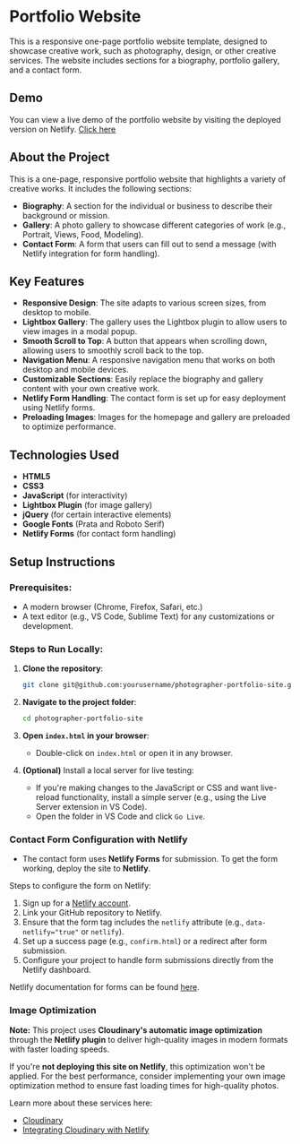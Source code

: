 # Portfolio Website

This is a responsive one-page portfolio website template, designed to showcase creative work, such as photography, design, or other creative services. The website includes sections for a biography, portfolio gallery, and a contact form.

## Demo

You can view a live demo of the portfolio website by visiting the deployed version on Netlify. [Click here](https://photographer-portfolio-site.netlify.app/)

## About the Project

This is a one-page, responsive portfolio website that highlights a variety of creative works. It includes the following sections:

- **Biography**: A section for the individual or business to describe their background or mission.
- **Gallery**: A photo gallery to showcase different categories of work (e.g., Portrait, Views, Food, Modeling).
- **Contact Form**: A form that users can fill out to send a message (with Netlify integration for form handling).

## Key Features

- **Responsive Design**: The site adapts to various screen sizes, from desktop to mobile.
- **Lightbox Gallery**: The gallery uses the Lightbox plugin to allow users to view images in a modal popup.
- **Smooth Scroll to Top**: A button that appears when scrolling down, allowing users to smoothly scroll back to the top.
- **Navigation Menu**: A responsive navigation menu that works on both desktop and mobile devices.
- **Customizable Sections**: Easily replace the biography and gallery content with your own creative work.
- **Netlify Form Handling**: The contact form is set up for easy deployment using Netlify forms.
- **Preloading Images**: Images for the homepage and gallery are preloaded to optimize performance.

## Technologies Used

- **HTML5**
- **CSS3**
- **JavaScript** (for interactivity)
- **Lightbox Plugin** (for image gallery)
- **jQuery** (for certain interactive elements)
- **Google Fonts** (Prata and Roboto Serif)
- **Netlify Forms** (for contact form handling)

## Setup Instructions

### Prerequisites:

- A modern browser (Chrome, Firefox, Safari, etc.)
- A text editor (e.g., VS Code, Sublime Text) for any customizations or development.

### Steps to Run Locally:

1. **Clone the repository**:
   ```bash
   git clone git@github.com:yourusername/photographer-portfolio-site.git
   ```

2. **Navigate to the project folder**:
   ```bash
   cd photographer-portfolio-site
   ```

3. **Open `index.html` in your browser**:
   - Double-click on `index.html` or open it in any browser.

4. **(Optional)** Install a local server for live testing:
   - If you're making changes to the JavaScript or CSS and want live-reload functionality, install a simple server (e.g., using the Live Server extension in VS Code).
   - Open the folder in VS Code and click `Go Live`.

### Contact Form Configuration with Netlify

- The contact form uses **Netlify Forms** for submission. To get the form working, deploy the site to **Netlify**.

Steps to configure the form on Netlify:

1. Sign up for a [Netlify account](https://www.netlify.com/).
2. Link your GitHub repository to Netlify.
3. Ensure that the form tag includes the `netlify` attribute (e.g., `data-netlify="true"` or `netlify`).
4. Set up a success page (e.g., `confirm.html`) or a redirect after form submission.
5. Configure your project to handle form submissions directly from the Netlify dashboard.

Netlify documentation for forms can be found [here](https://www.netlify.com/docs/form-handling/).

### Image Optimization

**Note:** This project uses **Cloudinary's automatic image optimization** through the **Netlify plugin** to deliver high-quality images in modern formats with faster loading speeds.

If you're **not deploying this site on Netlify**, this optimization won't be applied. For the best performance, consider implementing your own image optimization method to ensure fast loading times for high-quality photos.

Learn more about these services here:
- [Cloudinary](https://cloudinary.com/)
- [Integrating Cloudinary with Netlify](https://cloudinary.com/guides/front-end-development/integrating-cloudinary-with-netlify)
